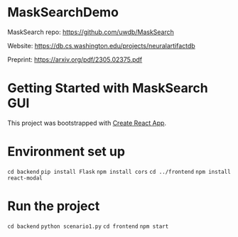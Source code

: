 # MaskSearchDemo

MaskSearch repo: https://github.com/uwdb/MaskSearch

Website: https://db.cs.washington.edu/projects/neuralartifactdb

Preprint: https://arxiv.org/pdf/2305.02375.pdf


# Getting Started with MaskSearch GUI

This project was bootstrapped with [Create React App](https://github.com/facebook/create-react-app).


# Environment set up

`cd backend`
`pip install Flask`
`npm install cors`
`cd ../frontend`
`npm install react-modal`


# Run the project

`cd backend`
`python scenario1.py`
`cd frontend`
`npm start`
